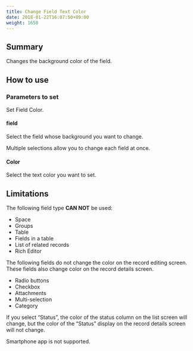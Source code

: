 ```yaml
---
title: Change Field Text Color
date: 2018-01-22T16:07:50+09:00
weight: 1650
---
```

## Summary

Changes the background color of the field.

## How to use

### Parameters to set

Set Field Color.

#### field

Select the field whose background you want to change.

Multiple selections allow you to change each field at once.

#### Color

Select the text color you want to set.

## Limitations

The following field type **CAN NOT** be used:

-	Space
-	Groups
-	Table
-	Fields in a table
-	List of related records
-	Rich Editor

The following fields do not change the color on the record editing screen. These fields also change color on the record details screen.

-	Radio buttons
-	Checkbox
-	Attachments
-	Multi-selection
-	Category

If you select “Status”, the color of the status column on the list screen will change, but the color of the “Status” display on the record details screen will not change.

Smartphone app is not supported.
